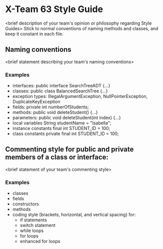 # X-Team 63 Style Guide

<brief description of your team's opinion or philosophy regarding Style Guides>
Stick to normal conventions of naming methods and classes, and keep it constant in each file. 

## Naming conventions
<brief statement describing your team's naming conventions>


### Examples
* interfaces: 
  public interface SearchTreeADT {...}
* classes:
  public class BalancedSearchTree {...}
* exception types:
  IllegalArgumentException, NullPointerException, DuplicateKeyException
* fields:
  private int numberOfStudents;
* methods:
  public void deleteStudent() {...}
* parameters:
  public void deleteStudent(int index) {...}
* local variables
  String studentName = "Isabella";
* instance constants
  final int STUDENT_ID = 100;
* class constants
  private final int STUDENT_ID = 100;
  
## Commenting style for public and private members of a class or interface:

<brief statement of your team's commenting style>

### Examples

* classes
* fields
* constructors
* methods
* coding style (brackets, horizontal, and vertical spacing) for:
  * if statements
  * switch statement
  * while loops
  * for loops
  * enhanced for loops
